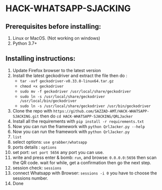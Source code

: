 # HACK-WHATSAPP-SJACKING

## Prerequisites before installing:
1. Linux or MacOS. (Not working on windows)
2. Python 3.7+

## Installing instructions:

1. Update Firefox browser to the latest version
2. Install the latest geckodriver and extract the file then do :
    * `tar -xvf geckodriver-v0.33.0-linux64.tar.gz`
	* `chmod +x geckodriver`
	* `sudo mv -f geckodriver /usr/local/share/geckodriver`
	* `sudo ln -s /usr/local/share/geckodriver /usr/local/bin/geckodriver`
	* `sudo ln -s /usr/local/share/geckodriver /usr/bin/geckodriver`
3. Clone the repo with `https://github.com/SAZZAD-AMT/HACK-WHATSAPP-SJACKING.git` 
then do `cd HACK-WHATSAPP-SJACKING/QRLJacker`
4. Install all the requirements with `pip install -r requirements.txt`
5. Now you can run the framework with `python QrlJacker.py --help`
6. Now you can run the framework with `python QrlJacker.py`
7. `list`
8. select options: `use grabber/whatsapp`
9. ports details : `options`
10. set port: `set port 5656` any port you can use.
11. write and press enter & bomb: `run`, and browse: `0.0.0.0:5656` then scan the QR code. wait for while, get a confirmation then go the next step.
12. session check: `sessions`
13. connect Whatsapp with Browser: `sessions -i 0` you have to choose the sessions number.
14. Done
